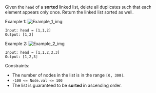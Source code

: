 Given the `head` of a **sorted** linked list, delete all duplicates such that each element appears only once. Return the linked list sorted as well.

Example 1:
![Example_1_img](https://assets.leetcode.com/uploads/2021/01/04/list1.jpg)
```
Input: head = [1,1,2]
Output: [1,2]
```
Example 2:
![Example_2_img](https://assets.leetcode.com/uploads/2021/01/04/list2.jpg)
```
Input: head = [1,1,2,3,3]
Output: [1,2,3]
``` 

Constraints:
- The number of nodes in the list is in the range `[0, 300]`.
- `-100 <= Node.val <= 100`
- The list is guaranteed to be **sorted** in ascending order.
